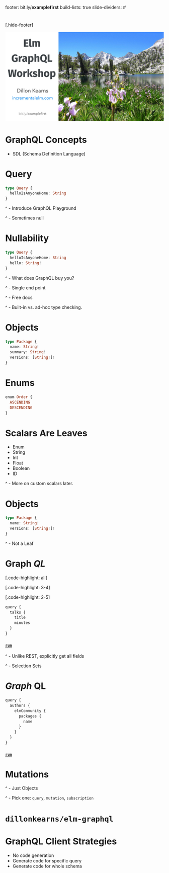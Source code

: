 footer: bit.ly/**examplefirst**
build-lists: true
slide-dividers: #

#

[.hide-footer]

![fit](img/opening.jpg)

# GraphQL Concepts

- SDL (Schema Definition Language)

# Query

```haskell
type Query {
  helloIsAnyoneHome: String
}
```

^ - Introduce GraphQL Playground

^ - Sometimes null

# Nullability

```haskell
type Query {
  helloIsAnyoneHome: String
  hello: String!
}
```

^ - What does GraphQL buy you?

^ - Single end point

^ - Free docs

^ - Built-in vs. ad-hoc type checking.

# Objects

```haskell
type Package {
  name: String!
  summary: String!
  versions: [String!]!
}
```

# Enums

```haskell
enum Order {
  ASCENDING
  DESCENDING
}
```

# Scalars Are Leaves

- Enum
- String
- Int
- Float
- Boolean
- ID

^ - More on custom scalars later.

# Objects

```haskell
type Package {
  name: String!
  versions: [String!]!
}
```

^ - Not a Leaf

# Graph _QL_

[.code-highlight: all]

[.code-highlight: 3-4]

[.code-highlight: 2-5]

```haskell
query {
  talks {
    title
    minutes
  }
}
```

#### [`run`](http://localhost:4000/?query=query%20%7B%0A%20%20talks%20%7B%0A%20%20%20%20title%0A%20%20%20%20minutes%0A%20%20%7D%0A%7D)

^ - Unlike REST, explicitly get all fields

^ - Selection Sets

# _Graph_ QL

```javascript
query {
  authors {
    elmCommunity {
      packages {
        name
      }
    }
  }
}
```

#### [`run`](http://localhost:4000/?query=%7B%0A%20%20authors%20%7B%0A%20%20%20%20elmCommunity%20%7B%0A%20%20%20%20%20%20packages%20%7B%0A%20%20%20%20%20%20%20%20name%0A%20%20%20%20%20%20%7D%0A%20%20%20%20%7D%0A%20%20%7D%0A%7D%0A)

# Mutations

^ - Just Objects

^ - Pick one: `query`, `mutation`, `subscription`

# `dillonkearns/elm-graphql`

# GraphQL Client Strategies

- No code generation
- Generate code for specific query
- Generate code for whole schema
